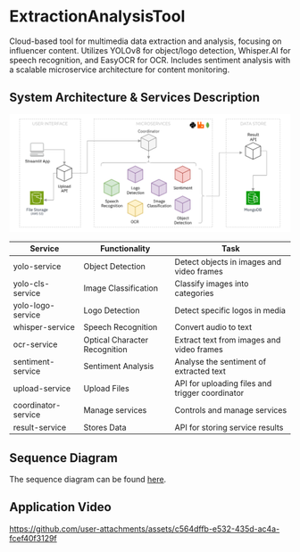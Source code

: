 # ExtractionAnalysisTool
Cloud-based tool for multimedia data extraction and analysis, focusing on influencer content. Utilizes YOLOv8 for object/logo detection, Whisper.AI for speech recognition, and EasyOCR for OCR. Includes sentiment analysis with a scalable microservice architecture for content monitoring.

## System Architecture & Services Description

![systemArchitecture](/docs/architecture.png)


| **Service**                | **Functionality**                                  | **Task**                                                   |
|----------------------------|---------------------------------------------------|------------------------------------------------------------|
| yolo-service                | Object Detection                                  | Detect objects in images and video frames                  |
| yolo-cls-service            | Image Classification                              | Classify images into categories                            |
| yolo-logo-service           | Logo Detection                                    | Detect specific logos in media                             |
| whisper-service             | Speech Recognition                                | Convert audio to text                                      |
| ocr-service                 | Optical Character Recognition                     | Extract text from images and video frames                  |
| sentiment-service           | Sentiment Analysis                                | Analyse the sentiment of extracted text                    |
| upload-service              | Upload Files                                      | API for uploading files and trigger coordinator            |
| coordinator-service         | Manage services                                   | Controls and manage services                               |
| result-service              | Stores Data                                       | API for storing service results                            |

## Sequence Diagram

The sequence diagram can be found [here](docs/sequenceDiagram.md).


## Application Video

https://github.com/user-attachments/assets/c564dffb-e532-435d-ac4a-fcef40f3129f


